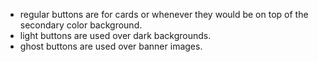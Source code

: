 
- regular buttons are for cards or whenever they would be on top of the secondary color background.
- light buttons are used over dark backgrounds.
- ghost buttons are used over banner images.
